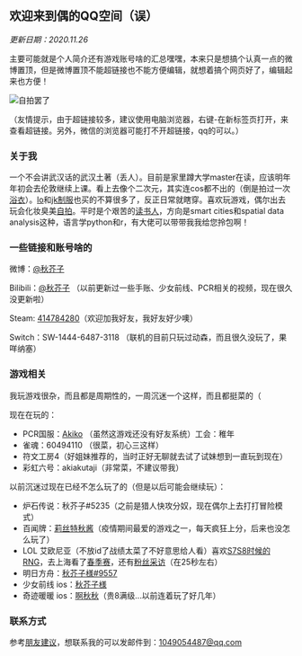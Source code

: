 ## 欢迎来到偶的QQ空间（误）

_更新日期：2020.11.26_

主要可能就是个人简介还有游戏账号啥的汇总嘿嘿，本来只是想搞个认真一点的微博置顶，但是微博置顶不能超链接也不能方便编辑，就想着搞个网页好了，编辑起来也方便！

![自拍罢了](http://r.photo.store.qq.com/psc?/V522TjtD4cRIdR3KTalg04Wacw1gcfl8/45NBuzDIW489QBoVep5mcaV2NcuRbi97LGOvZiwnh3.3eCHTFLyVXE0d4RjzFYzEbvEB3rSukIjBvUJCIKB93AgTz*LbHggh99RMV0uAhjY!/r)

（友情提示，由于超链接较多，建议使用电脑浏览器，右键-在新标签页打开，来查看超链接。另外，微信的浏览器可能打不开超链接，qq的可以。）

### 关于我

一个不会讲武汉话的武汉土著（丢人）。目前是家里蹲大学master在读，应该明年年初会去伦敦继续上课。看上去像个二次元，其实连cos都不出的（倒是拍过一次[浴衣](http://b223.photo.store.qq.com/psb?/V10Ku9CI4aQd30/4gS9EMfV85q0J.*z7CADvc9q1DtmBkOflFv632CCISQ!/b/dN8AAAAAAAAA&bo=QAZgCYARQBoRF8Q!&rf=viewer_4)）。[lo](https://photogz.photo.store.qq.com/psc?/V10Ku9CI4aQd30/ruAMsa53pVQWN7FLK88i5sReXM1OLPCH1gpyGeS3sibqNNn5.1RokKwJ7V7IBcvsG.ilHZ6tsluVuKQoFj*7rlBaFGkKmjC3Wwke*.vtFys!/b&bo=QAYcC3AIAA8BCQg!&rf=viewer_4)和[jk制服](http://photogz.photo.store.qq.com/psc?/V10Ku9CI4aQd30/45NBuzDIW489QBoVep5mcQzyJj*Td3vjqTD1yaghLs*1d6MSXK8CGbv8Di2lbfJRiLzdPd8*xOn*JJPdCEdGI7W*NIfqGNDRKB0JQkSwzTI!/b&bo=QAYcC3AIAA8BSUg!&rf=viewer_4)也买的不算很多了，反正日常就瞎穿。喜欢玩游戏，偶尔出去玩会化妆臭美[自拍](http://m.qpic.cn/psc?/V10Ku9CI4aQd30/45NBuzDIW489QBoVep5mcW*rJ06k0MBsTT7hcZOZ2b6zi4kRhmikRa1GQ1BhDxQvBLqk*5IZhZZ3qQtfRT2MtqVIz6bR94wzQx0Jy2IXhyU!/b&bo=AAb.BQAG*gUBWX4!&rf=viewer_4)。平时是个艰苦的[读书人](http://a1.qpic.cn/psc?/V10Ku9CI3pAZio/ruAMsa53pVQWN7FLK88i5morMdIAweeyi9t8ENdtdWxRiSEM0hGXHoa80.3hfbL6vJeqM3X1prO45mUNJ57G.Psagqu1lLWjS2LahCxzlNE!/b&ek=1&kp=1&pt=0&bo=2gR8BNoEfAQRECc!&tl=3&vuin=1049054487&tm=1606399200&sce=60-4-3&rf=viewer_311)，方向是smart cities和spatial data analysis这种，语言学python和r，有大佬可以带带我我给您拎包啊！

### 一些链接和账号啥的

微博：[@秋芥子](https://weibo.com/fighting51?topnav=1&wvr=6&topsug=1&is_all=1)

Bilibili：[@秋芥子](https://space.bilibili.com/3360585) （以前更新过一些手账、少女前线、PCR相关的视频，现在很久没更新啦）

Steam: [414784280](https://steamcommunity.com/profiles/76561198375050008/)（欢迎加我好友，我好友好少噢）

Switch：SW-1444-6487-3118 （联机的目前只玩过动森，而且很久没玩了，果咩纳塞）

### 游戏相关

我玩游戏很杂，而且都是周期性的，一周沉迷一个这样，而且都挺菜的（

现在在玩的：

- PCR国服：[Akiko](http://a1.qpic.cn/psc?/V522TjtD4cRIdR3KTalg04Wacw1gcfl8/ruAMsa53pVQWN7FLK88i5uUyO79EleW56*nHziOXZhcHijh2*3RXlU9erLNQcS7PsGL8gCPRotkfscD1sFfw0mnxY5wiFo6g25hNWYjv5FU!/b&ek=1&kp=1&pt=0&bo=gwc4BAAAAAADZ*o!&tl=1&vuin=2940155947&tm=1606395600&sce=60-2-2&rf=viewer_4) （虽然这游戏还没有好友系统）工会：稚年
- 雀魂：60494110 （很菜，初心三这样）
- 符文工房4（好姐妹推荐的，当时正好无聊就去试了试妹想到一直玩到现在）
- 彩虹六号：akiakutaji（非常菜，不建议带我）

以前沉迷过现在已经不怎么玩了的（但是以后可能会继续玩）：

- 炉石传说：秋芥子#5235（之前是猎人快攻分奴，现在偶尔上去打打冒险模式）
- 百闻牌：[莉丝特秋酱](http://r.photo.store.qq.com/psc?/V522TjtD4cRIdR3KTalg04Wacw1gcfl8/45NBuzDIW489QBoVep5mcZC0zUSOpfbljNei*raBBNjPBc*k*t*gcA4ODaY7G7m7ykswgKlCwOOZ4eK1AeqaZydABqBPyp1zfbmrC2Rn38M!/r)（疫情期间最爱的游戏之一，每天疯狂上分，后来也没怎么玩了）
- LOL 艾欧尼亚（不放id了战绩太菜了不好意思给人看）喜欢[S7S8时候的RNG](http://r.photo.store.qq.com/psc?/V522TjtD4cRIdR3KTalg04Wacw1gcfl8/45NBuzDIW489QBoVep5mcUg2Vqp*lwVgaLvMHcqt6H*VZibdnf5nvo8.0OuenFebk8jUmGLIOdbXUAvjup*jfu2SdIqbH2lwKAxPd5kZ9kM!/r)，去上海看了[春季赛](https://weibo.com/1928723543/G5kxUEWGm?from=page_1005051928723543_profile&wvr=6&mod=weibotime&type=comment#_rnd1606401545421)，还有[粉丝采访](https://weibo.com/5756404150/G6zL7mrjr?from=page_1005055756404150_profile&wvr=6&mod=weibotime&type=comment)（在25秒左右）
- 明日方舟：[秋芥子様#9557](http://m.qpic.cn/psc?/V522TjtD4cRIdR3KTalg04Wacw1gcfl8/ruAMsa53pVQWN7FLK88i5jbo.hJ4F.SqQjbBpSqHcKdnml4dxe7hHQ*LrlQA7ydHtORZ.DvW0hN5tqMB.rCOpjlKu2lpZmOvE4KZrO6rOMY!/b&bo=BAXSAgQF0gIDCSw!&rf=viewer_4)
- 少女前线 ios：[秋芥子様](http://a1.qpic.cn/psc?/V522TjtD4cRIdR3KTalg04Wacw1gcfl8/ruAMsa53pVQWN7FLK88i5gZ1dS75V3jv*1jFlonppiNtKCNGolfNHE1LG75f4FZFzHKD7J1wxo.T0gf*mBo4WANFCjZ7cP5cCcsjDNXQSf0!/b&ek=1&kp=1&pt=0&bo=*we*BP8HvwQBKQ4!&tl=3&vuin=2940155947&tm=1606395600&sce=60-2-2&rf=viewer_4)
- 奇迹暖暖 ios：[啊秋秋](http://r.photo.store.qq.com/psc?/V522TjtD4cRIdR3KTalg04Wacw1gcfl8/45NBuzDIW489QBoVep5mcZC0zUSOpfbljNei*raBBNh103Gt3iPqP3v3XTGRC8orRUfL.r0vPYcm0KyN8ivjwWnVsSE3irHcPklOWHx9qfk!/r)（贵8满级...以前连着玩了好几年）

### 联系方式
参考[朋友建议](http://a1.qpic.cn/psc?/V522TjtD4cRIdR3KTalg04Wacw1gcfl8/ruAMsa53pVQWN7FLK88i5oaHnFlzBsu9dB8vonckrq0QCsKSNNbRxw.Mc4srbCvMMdIDeRvKLcEVOWSLfuaKxrAIuqpmxClYXXaBslHzEY4!/b&ek=1&kp=1&pt=0&bo=PwQGBD8EBgQBGT4!&tl=3&vuin=2940155947&tm=1606399200&sce=60-2-2&rf=viewer_4)，想联系我的可以发邮件到：1049054487@qq.com
